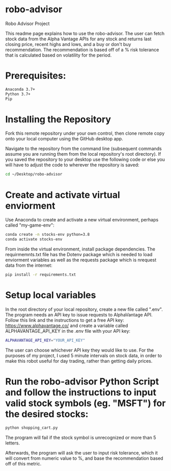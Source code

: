 # robo-advisor
Robo Advisor Project

This readme page explains how to use the robo-advisor. The user can fetch stock data from the Alpha Vantage APIs for any stock and returns last closing price, recent highs and lows, and a buy or don't buy recommendation. The recommendation is based off of a % risk tolerance that is calculated based on volatility for the period. 

# Prerequisites:
```sh
Anaconda 3.7+
Python 3.7+
Pip
```

# Installing the Repository
Fork this remote repository under your own control, then clone remote copy onto your local computer using the GitHub desktop app. 

Navigate to the repository from the command line (subsequent commands assume you are running them from the local repository's root directory). If you saved the repository to your desktop use the following code or else you will have to adjust the code to wherever the repository is saved:
```sh
cd ~/Desktop/robo-advisor
```
# Create and activate virtual enviorment
Use Anaconda to create and activate a new virtual environment, perhaps called "my-game-env":

```sh
conda create -n stocks-env python=3.8
conda activate stocks-env
```

From inside the virtual environment, install package dependencies. The requirmemnts.txt file has the Dotenv package which is needed to load enviorment variables as well as the requests package which is nrequest data from the internet:
```sh
pip install -r requirements.txt
```
# Setup local variables
In the root directory of your local repository, create a new file called ".env". The program needs an API key to issue requests to AlphaVantage API. Follow this link and the instructions to get a free API key:  https://www.alphavantage.co/ and create a variable called ALPHAVANTAGE_API_KEY in the .env file with your API key:

```sh
ALPHAVANTAGE_API_KEY="YOUR_API_KEY"
```

The user can choose whichever API key they would like to use. For the purposes of my project, I used 5 minute intervals on stock data, in order to make this robot useful for day trading, rather than getting daily prices. 

# Run the robo-advisor Python Script and follow the instructions to input valid stock symbols (eg. "MSFT") for the desired stocks:
```sh
python shopping_cart.py
```
The program will fail if the stock symbol is unrecognized or more than 5 letters.

Afterwards, the program will ask the user to input risk tolerance, which it will convert from numeric value to %, and base the recommendation based off of this metric. 

